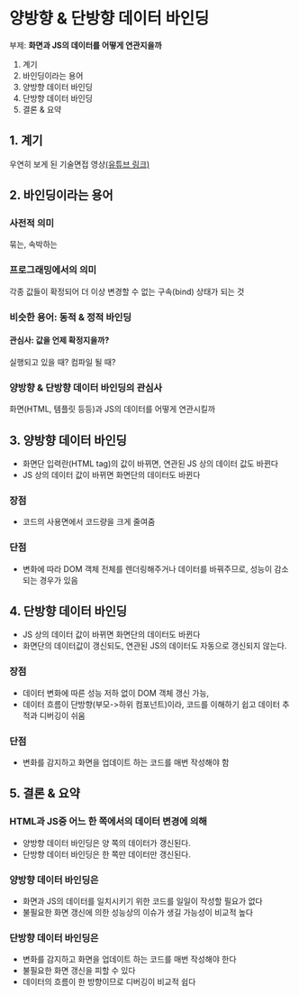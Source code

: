 # 양방향 & 단방향 데이터 바인딩

부제: **화면과 JS의 데이터를 어떻게 연관지을까**

1. 계기
2. 바인딩이라는 용어
3. 양방향 데이터 바인딩
4. 단방향 데이터 바인딩
5. 결론 & 요약

## 1. 계기

우연히 보게 된 기술면접 영상[(유튜브 링크)](https://www.youtube.com/watch?v=3ArYMq5AomI)

## 2. 바인딩이라는 용어

### 사전적 의미

묶는, 속박하는

### 프로그래밍에서의 의미

각종 값들이 확정되어 더 이상 변경할 수 없는 구속(bind) 상태가 되는 것

### 비슷한 용어: 동적 & 정적 바인딩

#### 관심사: 값을 언제 확정지을까?
실행되고 있을 때? 컴파일 될 때?

### 양방향 & 단방향 데이터 바인딩의 관심사

화면(HTML, 템플릿 등등)과 JS의 데이터를 어떻게 연관시킬까

## 3. 양방향 데이터 바인딩

- 화면단 입력란(HTML tag)의 값이 바뀌면, 연관된 JS 상의 데이터 값도 바뀐다
- JS 상의 데이터 값이 바뀌면 화면단의 데이터도 바뀐다

### 장점
- 코드의 사용면에서 코드량을 크게 줄여줌

### 단점
- 변화에 따라 DOM 객체 전체를 렌더링해주거나 데이터를 바꿔주므로, 성능이 감소되는 경우가 있음

## 4. 단방향 데이터 바인딩

- JS 상의 데이터 값이 바뀌면 화면단의 데이터도 바뀐다
- 화면단의 데이터값이 갱신되도, 연관된 JS의 데이터도 자동으로 갱신되지 않는다. 

### 장점
- 데이터 변화에 따른 성능 저하 없이 DOM 객체 갱신 가능,
- 데이터 흐름이 단방향(부모->하위 컴포넌트)이라, 코드를 이해하기 쉽고 데이터 추적과 디버깅이 쉬움

### 단점
- 변화를 감지하고 화면을 업데이트 하는 코드를 매번 작성해야 함

## 5. 결론 & 요약

### HTML과 JS중 어느 한 쪽에서의 데이터 변경에 의해 
- 양방향 데이터 바인딩은 양 쪽의 데이터가 갱신된다.
- 단방향 데이터 바인딩은 한 쪽만 데이터만 갱신된다.

### 양방향 데이터 바인딩은
- 화면과 JS의 데이터를 일치시키기 위한 코드를 일일이 작성할  필요가 없다
- 불필요한 화면 갱신에 의한 성능상의 이슈가 생길 가능성이 비교적 높다

### 단방향 데이터 바인딩은
- 변화를 감지하고 화면을 업데이트 하는 코드를 매번 작성해야 한다
- 불필요한 화면 갱신을 피할 수 있다
- 데이터의 흐름이 한 방향이므로 디버깅이 비교적 쉽다


